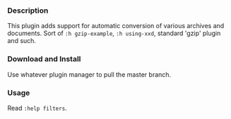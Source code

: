 ### Description

This plugin adds support for automatic conversion of various archives and documents. Sort
of `:h gzip-example`, `:h using-xxd`, standard 'gzip' plugin and such.

### Download and Install

Use whatever plugin manager to pull the master branch.

### Usage

Read `:help filters`.
